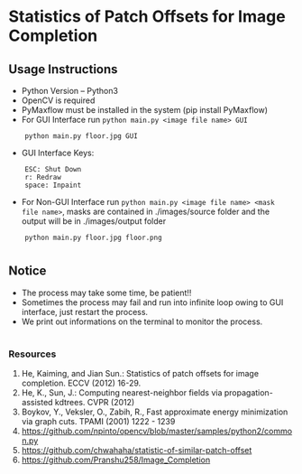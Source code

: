 # Statistics of Patch Offsets for Image Completion
## Usage Instructions
- Python Version – Python3
- OpenCV is required
- PyMaxflow must be installed in the system (pip install PyMaxflow)
- For GUI Interface run ```python main.py <image file name> GUI```
```
    python main.py floor.jpg GUI
```
- GUI Interface Keys:
```
    ESC: Shut Down
    r: Redraw
    space: Inpaint
```
- For Non-GUI Interface run ```python main.py <image file name> <mask file name>```, masks are contained in ./images/source folder and the output will be in ./images/output folder
```
    python main.py floor.jpg floor.png
```
#
## Notice

- The process may take some time, be patient!!
- Sometimes the process may fail and run into infinite loop owing to GUI interface, just restart the process.
- We print out informations on the terminal to monitor the process.


#

### Resources
1. He, Kaiming, and Jian Sun.: Statistics of patch offsets for image completion. ECCV (2012) 16-29.
2. He, K., Sun, J.: Computing nearest-neighbor fields via propagation-assisted kdtrees. CVPR (2012)
3. Boykov, Y., Veksler, O., Zabih, R., Fast approximate energy minimization via graph cuts. TPAMI (2001) 1222 - 1239
4. https://github.com/npinto/opencv/blob/master/samples/python2/common.py
5. https://github.com/chwahaha/statistic-of-similar-patch-offset
6. https://github.com/Pranshu258/Image_Completion

